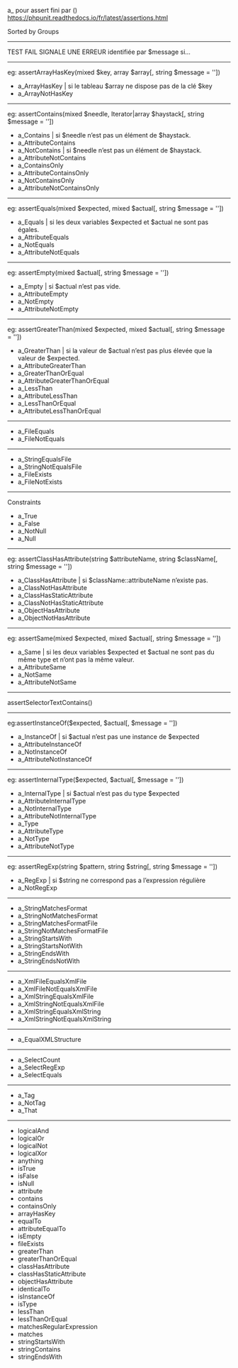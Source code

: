 a\_ pour assert
fini par ()
https://phpunit.readthedocs.io/fr/latest/assertions.html

Sorted by Groups

---

TEST FAIL
SIGNALE UNE ERREUR identifiée par $message si...

---

eg: assertArrayHasKey(mixed $key, array $array[, string $message = ''])

- a_ArrayHasKey | si le tableau $array ne dispose pas de la clé $key
- a_ArrayNotHasKey

---

eg: assertContains(mixed $needle, Iterator|array $haystack[, string $message = ''])

- a_Contains | si $needle n’est pas un élément de $haystack.
- a_AttributeContains
- a_NotContains | si $needle n’est pas un élément de $haystack.
- a_AttributeNotContains
- a_ContainsOnly
- a_AttributeContainsOnly
- a_NotContainsOnly
- a_AttributeNotContainsOnly

---

eg: assertEquals(mixed $expected, mixed $actual[, string $message = ''])

- a_Equals | si les deux variables $expected et $actual ne sont pas égales.
- a_AttributeEquals
- a_NotEquals
- a_AttributeNotEquals

---

eg: assertEmpty(mixed $actual[, string $message = ''])

- a_Empty | si $actual n’est pas vide.
- a_AttributeEmpty
- a_NotEmpty
- a_AttributeNotEmpty

---

eg: assertGreaterThan(mixed $expected, mixed $actual[, string $message = ''])

- a_GreaterThan | si la valeur de $actual n’est pas plus élevée que la valeur de $expected.
- a_AttributeGreaterThan
- a_GreaterThanOrEqual
- a_AttributeGreaterThanOrEqual
- a_LessThan
- a_AttributeLessThan
- a_LessThanOrEqual
- a_AttributeLessThanOrEqual

---

- a_FileEquals
- a_FileNotEquals

---

- a_StringEqualsFile
- a_StringNotEqualsFile
- a_FileExists
- a_FileNotExists

---

Constraints

- a_True
- a_False
- a_NotNull
- a_Null

---

eg: assertClassHasAttribute(string $attributeName, string $className[, string $message = ''])

- a_ClassHasAttribute | si $className::attributeName n’existe pas.
- a_ClassNotHasAttribute
- a_ClassHasStaticAttribute
- a_ClassNotHasStaticAttribute
- a_ObjectHasAttribute
- a_ObjectNotHasAttribute

---

eg: assertSame(mixed $expected, mixed $actual[, string $message = ''])

- a_Same | si les deux variables $expected et $actual ne sont pas du même type et n’ont pas la même valeur.
- a_AttributeSame
- a_NotSame
- a_AttributeNotSame

---

assertSelectorTextContains()

---

eg:assertInstanceOf($expected, $actual[, $message = ''])

- a_InstanceOf | si $actual n’est pas une instance de $expected
- a_AttributeInstanceOf
- a_NotInstanceOf
- a_AttributeNotInstanceOf

---

eg: assertInternalType($expected, $actual[, $message = ''])

- a_InternalType | si $actual n’est pas du type $expected
- a_AttributeInternalType
- a_NotInternalType
- a_AttributeNotInternalType
- a_Type
- a_AttributeType
- a_NotType
- a_AttributeNotType

---

eg: assertRegExp(string $pattern, string $string[, string $message = ''])

- a_RegExp | si $string ne correspond pas a l’expression régulière
- a_NotRegExp

---

- a_StringMatchesFormat
- a_StringNotMatchesFormat
- a_StringMatchesFormatFile
- a_StringNotMatchesFormatFile
- a_StringStartsWith
- a_StringStartsNotWith
- a_StringEndsWith
- a_StringEndsNotWith

---

- a_XmlFileEqualsXmlFile
- a_XmlFileNotEqualsXmlFile
- a_XmlStringEqualsXmlFile
- a_XmlStringNotEqualsXmlFile
- a_XmlStringEqualsXmlString
- a_XmlStringNotEqualsXmlString

---

- a_EqualXMLStructure

---

- a_SelectCount
- a_SelectRegExp
- a_SelectEquals

---

- a_Tag
- a_NotTag
- a_That

---

- logicalAnd
- logicalOr
- logicalNot
- logicalXor
- anything
- isTrue
- isFalse
- isNull
- attribute
- contains
- containsOnly
- arrayHasKey
- equalTo
- attributeEqualTo
- isEmpty
- fileExists
- greaterThan
- greaterThanOrEqual
- classHasAttribute
- classHasStaticAttribute
- objectHasAttribute
- identicalTo
- isInstanceOf
- isType
- lessThan
- lessThanOrEqual
- matchesRegularExpression
- matches
- stringStartsWith
- stringContains
- stringEndsWith
